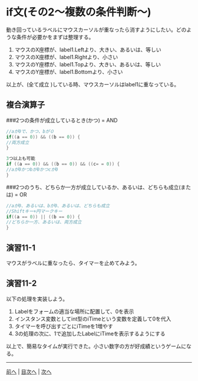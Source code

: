 # if文(その2～複数の条件判断～)
動き回っているラベルにマウスカーソルが重なったら消すようにしたい。どのような条件が必要かをまずは整理する。

1. マウスのX座標が、label1.Leftより、大きい、あるいは、等しい
2. マウスのX座標が、label1.Rightより、小さい
3. マウスのY座標が、label1.Topより、大きい、あるいは、等しい
4. マウスのY座標が、label1.Bottomより、小さい

以上が、(全て成立 )している時、マウスカーソルはlabel1に重なっている。

## 複合演算子
###2つの条件が成立しているとき(かつ) = AND

```cs
//aが0で、かつ、bが０
if((a == 0)) && ((b == 0)) {
//両方成立
}

3つ以上も可能
if ((a == 0)) && ((b == 0)) && ((c= = 0)) {
//aが0かつbが0かつcが0
}
```

###2つのうち、どちらか一方が成立しているか、あるいは、どちらも成立(または) = OR

```cs
//aが0、あるいは、bが0、あるいは、どちらも成立
//Shiftキー+円マークキー
if((a == 0)) || ((b == 0)) {
//どちらか一方、あるいは、両方成立
}
```

## 演習11-1
マウスがラベルに重なったら、タイマーを止めてみよう。

## 演習11-2
以下の処理を実装しよう。

1.	Labelをフォームの適当な場所に配置して、0を表示
2.	インスタンス変数としてint型のiTimeという変数を定義して0を代入
3.	タイマーを呼び出すごとにiTimeを1増やす
4.	3の処理の次に、1で追加したLabelにiTimeを表示するようにする

以上で、簡易なタイムが実行できた。小さい数字の方が好成績というゲームになる。

---

[前へ](10.md) | [目次へ](README.md#%E7%9B%AE%E6%AC%A1) | [次へ](12.md)
